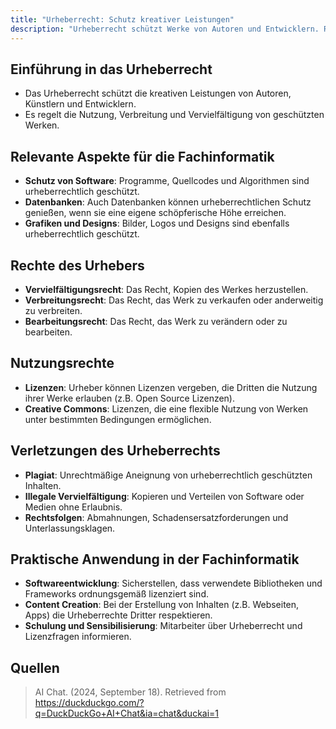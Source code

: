 ```yaml
---
title: "Urheberrecht: Schutz kreativer Leistungen"
description: "Urheberrecht schützt Werke von Autoren und Entwicklern. Rechte wie Vervielfältigung, Lizenzen. Verletzungen und praktische Anwendung in Fachinformatik."
---
```


## Einführung in das Urheberrecht
- Das Urheberrecht schützt die kreativen Leistungen von Autoren, Künstlern und Entwicklern.
- Es regelt die Nutzung, Verbreitung und Vervielfältigung von geschützten Werken.

## Relevante Aspekte für die Fachinformatik
- **Schutz von Software**: Programme, Quellcodes und Algorithmen sind urheberrechtlich geschützt.
- **Datenbanken**: Auch Datenbanken können urheberrechtlichen Schutz genießen, wenn sie eine eigene schöpferische Höhe erreichen.
- **Grafiken und Designs**: Bilder, Logos und Designs sind ebenfalls urheberrechtlich geschützt.

## Rechte des Urhebers
- **Vervielfältigungsrecht**: Das Recht, Kopien des Werkes herzustellen.
- **Verbreitungsrecht**: Das Recht, das Werk zu verkaufen oder anderweitig zu verbreiten.
- **Bearbeitungsrecht**: Das Recht, das Werk zu verändern oder zu bearbeiten.

## Nutzungsrechte
- **Lizenzen**: Urheber können Lizenzen vergeben, die Dritten die Nutzung ihrer Werke erlauben (z.B. Open Source Lizenzen).
- **Creative Commons**: Lizenzen, die eine flexible Nutzung von Werken unter bestimmten Bedingungen ermöglichen.

## Verletzungen des Urheberrechts
- **Plagiat**: Unrechtmäßige Aneignung von urheberrechtlich geschützten Inhalten.
- **Illegale Vervielfältigung**: Kopieren und Verteilen von Software oder Medien ohne Erlaubnis.
- **Rechtsfolgen**: Abmahnungen, Schadensersatzforderungen und Unterlassungsklagen.

## Praktische Anwendung in der Fachinformatik
- **Softwareentwicklung**: Sicherstellen, dass verwendete Bibliotheken und Frameworks ordnungsgemäß lizenziert sind.
- **Content Creation**: Bei der Erstellung von Inhalten (z.B. Webseiten, Apps) die Urheberrechte Dritter respektieren.
- **Schulung und Sensibilisierung**: Mitarbeiter über Urheberrecht und Lizenzfragen informieren.

## Quellen

> AI Chat. (2024, September 18). Retrieved from https://duckduckgo.com/?q=DuckDuckGo+AI+Chat&ia=chat&duckai=1